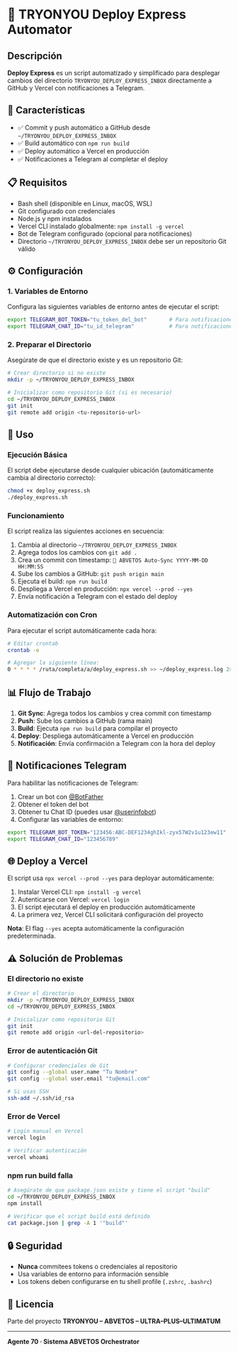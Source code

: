 # 🦚 TRYONYOU Deploy Express Automator

## Descripción

**Deploy Express** es un script automatizado y simplificado para desplegar cambios del directorio `TRYONYOU_DEPLOY_EXPRESS_INBOX` directamente a GitHub y Vercel con notificaciones a Telegram.

## 🚀 Características

- ✅ Commit y push automático a GitHub desde `~/TRYONYOU_DEPLOY_EXPRESS_INBOX`
- ✅ Build automático con `npm run build`
- ✅ Deploy automático a Vercel en producción
- ✅ Notificaciones a Telegram al completar el deploy

## 📋 Requisitos

- Bash shell (disponible en Linux, macOS, WSL)
- Git configurado con credenciales
- Node.js y npm instalados
- Vercel CLI instalado globalmente: `npm install -g vercel`
- Bot de Telegram configurado (opcional para notificaciones)
- Directorio `~/TRYONYOU_DEPLOY_EXPRESS_INBOX` debe ser un repositorio Git válido

## ⚙️ Configuración

### 1. Variables de Entorno

Configura las siguientes variables de entorno antes de ejecutar el script:

```bash
export TELEGRAM_BOT_TOKEN="tu_token_del_bot"       # Para notificaciones
export TELEGRAM_CHAT_ID="tu_id_telegram"           # Para notificaciones
```

### 2. Preparar el Directorio

Asegúrate de que el directorio existe y es un repositorio Git:

```bash
# Crear directorio si no existe
mkdir -p ~/TRYONYOU_DEPLOY_EXPRESS_INBOX

# Inicializar como repositorio Git (si es necesario)
cd ~/TRYONYOU_DEPLOY_EXPRESS_INBOX
git init
git remote add origin <tu-repositorio-url>
```

## 🎯 Uso

### Ejecución Básica

El script debe ejecutarse desde cualquier ubicación (automáticamente cambia al directorio correcto):

```bash
chmod +x deploy_express.sh
./deploy_express.sh
```

### Funcionamiento

El script realiza las siguientes acciones en secuencia:

1. Cambia al directorio `~/TRYONYOU_DEPLOY_EXPRESS_INBOX`
2. Agrega todos los cambios con `git add .`
3. Crea un commit con timestamp: `🤖 ABVETOS Auto-Sync YYYY-MM-DD HH:MM:SS`
4. Sube los cambios a GitHub: `git push origin main`
5. Ejecuta el build: `npm run build`
6. Despliega a Vercel en producción: `npx vercel --prod --yes`
7. Envía notificación a Telegram con el estado del deploy

### Automatización con Cron

Para ejecutar el script automáticamente cada hora:

```bash
# Editar crontab
crontab -e

# Agregar la siguiente línea:
0 * * * * /ruta/completa/a/deploy_express.sh >> ~/deploy_express.log 2>&1
```

## 📊 Flujo de Trabajo

1. **Git Sync**: Agrega todos los cambios y crea commit con timestamp
2. **Push**: Sube los cambios a GitHub (rama main)
3. **Build**: Ejecuta `npm run build` para compilar el proyecto
4. **Deploy**: Despliega automáticamente a Vercel en producción
5. **Notificación**: Envía confirmación a Telegram con la hora del deploy

## 🔔 Notificaciones Telegram

Para habilitar las notificaciones de Telegram:

1. Crear un bot con [@BotFather](https://t.me/botfather)
2. Obtener el token del bot
3. Obtener tu Chat ID (puedes usar [@userinfobot](https://t.me/userinfobot))
4. Configurar las variables de entorno:

```bash
export TELEGRAM_BOT_TOKEN="123456:ABC-DEF1234ghIkl-zyx57W2v1u123ew11"
export TELEGRAM_CHAT_ID="123456789"
```

## 🌐 Deploy a Vercel

El script usa `npx vercel --prod --yes` para deployar automáticamente:

1. Instalar Vercel CLI: `npm install -g vercel`
2. Autenticarse con Vercel: `vercel login`
3. El script ejecutará el deploy en producción automáticamente
4. La primera vez, Vercel CLI solicitará configuración del proyecto

**Nota**: El flag `--yes` acepta automáticamente la configuración predeterminada.

## ⚠️ Solución de Problemas

### El directorio no existe

```bash
# Crear el directorio
mkdir -p ~/TRYONYOU_DEPLOY_EXPRESS_INBOX
cd ~/TRYONYOU_DEPLOY_EXPRESS_INBOX

# Inicializar como repositorio Git
git init
git remote add origin <url-del-repositorio>
```

### Error de autenticación Git

```bash
# Configurar credenciales de Git
git config --global user.name "Tu Nombre"
git config --global user.email "tu@email.com"

# Si usas SSH
ssh-add ~/.ssh/id_rsa
```

### Error de Vercel

```bash
# Login manual en Vercel
vercel login

# Verificar autenticación
vercel whoami
```

### npm run build falla

```bash
# Asegúrate de que package.json existe y tiene el script "build"
cd ~/TRYONYOU_DEPLOY_EXPRESS_INBOX
npm install

# Verificar que el script build está definido
cat package.json | grep -A 1 '"build"'
```

## 🔒 Seguridad

- **Nunca** commitees tokens o credenciales al repositorio
- Usa variables de entorno para información sensible
- Los tokens deben configurarse en tu shell profile (`.zshrc`, `.bashrc`)

## 📄 Licencia

Parte del proyecto **TRYONYOU – ABVETOS – ULTRA–PLUS–ULTIMATUM**

---

**Agente 70 · Sistema ABVETOS Orchestrator**

